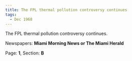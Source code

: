 ```yaml
---  
title: The FPL thermal pollution controversy continues  
tags:  
  - Dec 1968  
---  
```

  
The FPL thermal pollution controversy continues.  
  
Newspapers: **Miami Morning News or The Miami Herald**  
  
Page: **1**, Section: **B** 
